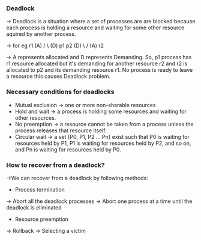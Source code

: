 <h3> Deadlock </h3>

-> Deadlock is a situation where a set of processes are are blocked because each process is holding a resource and waiting for some other resource aquired by another process.

-> for eg 
              r1
        (A) /    \ (D)
           p1     p2
        (D) \   / (A)
              r2

-> A represents allocated and D represents Demanding. So, p1 process has r1 resource allocated but it's demanding for another resource r2 and r2 is allocated to p2 and its demanding resource r1. No process is ready to leave a resource this causes Deadlock problem.


<h3> Necessary conditions for deadlocks </h3>

- Mutual exclusion -> one or more non-sharable resources 
- Hold and wait -> a process is holding some resources and waiting for other resources. 
- No preemption -> a resource cannot be taken from a process unless the process releases that resource itself.
- Circular wait -> a set {P0, P1, P2 … Pn} exist such that P0 is waiting for resources held by P1, P1 is waiting for resources held by P2, and so on, and Pn is waiting for resources held by P0.

<h3> How to recover from a deadlock? </h3>

->We can recover from a deadlock by following methods:

- Process termination

-> Abort all the deadlock processes
-> Abort one process at a time until the deadlock is eliminated

- Resource preemption

-> Rollback
-> Selecting a victim

